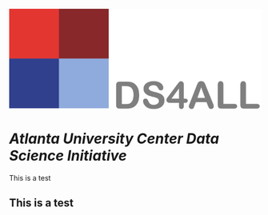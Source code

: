 ![DS4ALL Logo](/images/ds4all_logo.png)

# *Atlanta University Center Data Science Initiative*
This is a test
## This is a test
